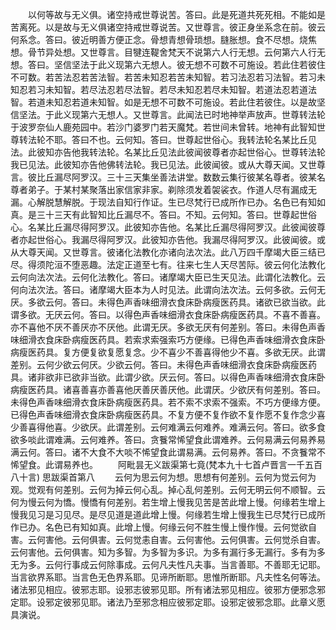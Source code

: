 <!-- { "loadSidebar": true } -->
　　以何等故与无义俱。诸空持戒世尊说苦。答曰。此是死道共死死相。不能如是苦离死。以是故与无义俱诸空持戒世尊说苦。又世尊言。彼正身坐系念在前。彼云何系念。答曰。彼近明善方便正念。骨想青想骨琐想。膖胀想。食不尽想。烧焦想。骨节异处想。又世尊言。目犍连鞮舍梵天不说第六人行无想。云何第六人行无想。答曰。坚信坚法于此义现第六无想人。彼无想不可数不可施设。若此住若彼住不可数。若苦法忍若苦法智。若苦未知忍若苦未知智。若习法忍若习法智。若习未知忍若习未知智。若尽法忍若尽法智。若尽未知忍若尽未知智。若道法忍若道法智。若道未知忍若道未知智。如是无想不可数不可施设。若此住若彼住。以是故坚信坚法。于此义现第六无想人。又世尊言。此闻法已时地神举声放声。世尊转法轮于波罗奈仙人鹿苑园中。若沙门婆罗门若天魔梵。若世间未曾转。地神有此智知世尊转法轮不耶。答曰不也。云何知。答曰。世尊起世俗心。我转法轮名某比丘见法。此彼知亦告他我转法轮。名某比丘见法此彼闻彼尊者亦起世俗心。世尊转法轮我已见法。此彼知亦告他佛转法轮。我已见法。此彼闻彼。或从大尊天闻。又世尊言。彼比丘漏尽阿罗汉。三十三天集坐善法讲堂。数数云集行彼某名尊者。彼某名尊者弟子。于某村某聚落出家信家非家。剃除须发着袈裟衣。作道人尽有漏成无漏。心解脱慧解脱。于现法自知行作证。生已尽梵行已成所作已办。名色已有知如真。是三十三天有此智知比丘漏尽不。答曰。不知。云何知。答曰。世尊起世俗心。名某比丘漏尽得阿罗汉。此彼知亦告他。名某比丘漏尽得阿罗汉。此彼闻彼尊者亦起世俗心。我漏尽得阿罗汉。此彼知亦告他。我漏尽得阿罗汉。此彼闻彼。或从大尊天闻。又世尊言。彼诸化法教化亦诸向法次法。此八万四千摩竭大臣三结已尽。得须陀洹不堕恶趣。法定正道至七有。往来七生人天尽苦际。彼云何化法教化云何向法次法。云何化法教化。答曰。诸摩竭大臣已生天见法。此谓化法教化。云何向法次法。答曰。诸摩竭大臣本为人时见法。此谓向法次法。云何多欲。云何无厌。多欲云何。答曰。未得色声香味细滑衣食床卧病瘦医药具。诸欲已欲当欲。此谓多欲。无厌云何。答曰。以得色声香味细滑衣食床卧病瘦医药具。不喜不善喜。亦不喜他不厌不善厌亦不厌他。此谓无厌。多欲无厌有何差别。答曰。未得色声香味细滑衣食床卧病瘦医药具。若索求索强索巧方便缘。已得色声香味细滑衣食床卧病瘦医药具。复方便复欲复愿复念。少不喜少不善喜得他少不喜。多欲无厌。此谓差别。云何少欲云何厌。少欲云何。答曰。未得色声香味细滑衣食床卧病瘦医药具。诸非欲非已欲非当欲。此谓少欲。厌云何。答曰。以得色声香味细滑衣食床卧病瘦医药具。诸喜善喜亦善喜他厌善厌善厌他。此谓厌。少欲厌有何差别。答曰。未得色声香味细滑衣食床卧病瘦医药具。若不索不求索不强索。不巧方便缘方便。已得色声香味细滑衣食床卧病瘦医药具。不复方便不复作欲不复作愿不复作念少喜少善喜得他喜。少欲厌。此谓差别。云何难满云何难养。难满云何。答曰。欲多食欲多啖此谓难满。云何难养。答曰。贪餮常悕望食此谓难养。云何易满云何易养易满云何。答曰。诸不大食不大啖不悕望食此谓易满。云何易养。答曰。不贪餮常不悕望食。此谓易养也。
　　阿毗昙无义跋渠第七竟(梵本九十七首卢晋言一千五百八十言)
思跋渠首第八
　　云何为思云何为想。思想有何差别。云何为觉云何为观。觉观有何差别。云何为掉云何心乱。掉心乱何差别。云何无明云何不顺智。云何为慢云何为憍。慢憍有何差别。若生增上慢我见苦是苦此增上慢。何缘若生增上慢我见习是习见尽。是尽见道是道此增上慢。何缘若生增上慢我生已尽梵行已成所作已办。名色已有知如真。此增上慢。何缘云何不胜生慢上慢作慢。云何觉欲自害。云何害他。云何俱害。云何觉恚自害。云何害他。云何俱害。云何觉杀自害。云何害他。云何俱害。知为多智。为多智为多识。为多有漏行多无漏行。多有为多无为多。云何行事成云何除事成。云何凡夫性凡夫事。当言善耶。不善耶无记耶。当言欲界系耶。当言色无色界系耶。见谛所断耶。思惟所断耶。凡夫性名何等法。诸法邪见相应。彼邪志耶。设邪志彼邪见耶。所有诸法邪见相应。彼邪方便邪念邪定耶。设邪定彼邪见耶。诸法乃至邪念相应彼邪定耶。设邪定彼邪念耶。此章义愿具演说。
